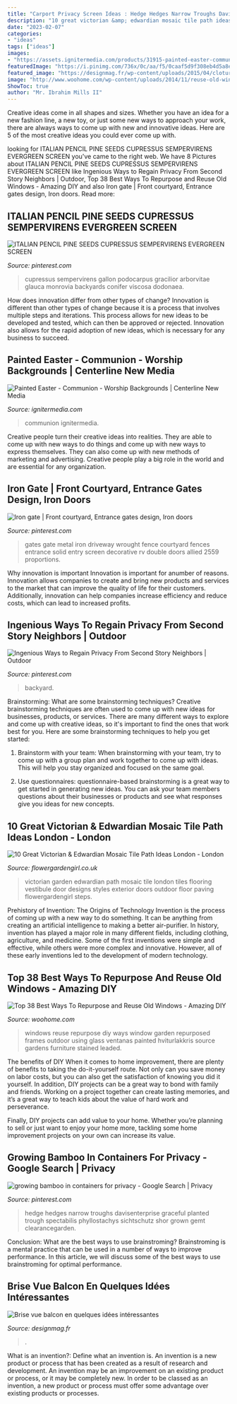 ```yaml
---
title: "Carport Privacy Screen Ideas : Hedge Hedges Narrow Troughs Davisenterprise Graceful Planted Trough Spectabilis Phyllostachys Sichtschutz Shor Grown Gemt Clearancegarden"
description: "10 great victorian &amp; edwardian mosaic tile path ideas london"
date: "2023-02-07"
categories:
- "ideas"
tags: ["ideas"]
images:
- "https://assets.ignitermedia.com/products/31915-painted-easter-communion/preview/image"
featuredImage: "https://i.pinimg.com/736x/0c/aa/f5/0caaf5d9f308eb4d5a8ee35e836eaa28.jpg"
featured_image: "https://designmag.fr/wp-content/uploads/2015/04/cloture-terrasse-brise-vue-balcon.jpg"
image: "http://www.woohome.com/wp-content/uploads/2014/11/reuse-old-windows-15.jpg"
ShowToc: true
author: "Mr. Ibrahim Mills II"
---
```



Creative ideas come in all shapes and sizes. Whether you have an idea for a new fashion line, a new toy, or just some new ways to approach your work, there are always ways to come up with new and innovative ideas. Here are 5 of the most creative ideas you could ever come up with.

	

		
looking for ITALIAN PENCIL PINE SEEDS CUPRESSUS SEMPERVIRENS EVERGREEN SCREEN you've came to the right web. We have 8 Pictures about ITALIAN PENCIL PINE SEEDS CUPRESSUS SEMPERVIRENS EVERGREEN SCREEN like Ingenious Ways to Regain Privacy From Second Story Neighbors | Outdoor, Top 38 Best Ways To Repurpose and Reuse Old Windows - Amazing DIY and also Iron gate | Front courtyard, Entrance gates design, Iron doors. Read more:
		
    
## ITALIAN PENCIL PINE SEEDS CUPRESSUS SEMPERVIRENS EVERGREEN SCREEN

<img loading=lazy src="https://i.pinimg.com/736x/0c/aa/f5/0caaf5d9f308eb4d5a8ee35e836eaa28.jpg" onerror="this.onerror=null;this.src='https://tse2.mm.bing.net/th?id=OIP.uwKZAc9eGr7_mHivum0YXgHaKd&amp;pid=15.1';" alt="ITALIAN PENCIL PINE SEEDS CUPRESSUS SEMPERVIRENS EVERGREEN SCREEN">

_Source: pinterest.com_

>cupressus sempervirens gallon podocarpus gracilior arborvitae glauca monrovia backyards conifer viscosa dodonaea. 

	

How does innovation differ from other types of change?
Innovation is different than other types of change because it is a process that involves multiple steps and iterations. This process allows for new ideas to be developed and tested, which can then be approved or rejected. Innovation also allows for the rapid adoption of new ideas, which is necessary for any business to succeed.

    
## Painted Easter - Communion - Worship Backgrounds | Centerline New Media

<img loading=lazy src="https://assets.ignitermedia.com/products/31915-painted-easter-communion/preview/image" onerror="this.onerror=null;this.src='https://tse3.mm.bing.net/th?id=OIP.ViE6Zr64Ok6XIky8OTIDagHaEK&amp;pid=15.1';" alt="Painted Easter - Communion - Worship Backgrounds | Centerline New Media">

_Source: ignitermedia.com_

>communion ignitermedia. 

	

Creative people turn their creative ideas into realities. They are able to come up with new ways to do things and come up with new ways to express themselves. They can also come up with new methods of marketing and advertising. Creative people play a big role in the world and are essential for any organization.

    
## Iron Gate | Front Courtyard, Entrance Gates Design, Iron Doors

<img loading=lazy src="https://i.pinimg.com/736x/1b/36/28/1b3628e75171d0370fa1ff81bc57f4a2--metal-driveway-gates-metal-gates.jpg" onerror="this.onerror=null;this.src='https://tse3.mm.bing.net/th?id=OIP.ztCcOY4vaIu_SyF4r9wNcQHaFm&amp;pid=15.1';" alt="Iron gate | Front courtyard, Entrance gates design, Iron doors">

_Source: pinterest.com_

>gates gate metal iron driveway wrought fence courtyard fences entrance solid entry screen decorative rv double doors allied 2559 proportions. 

	

Why innovation is important
Innovation is important for anumber of reasons. Innovation allows companies to create and bring new products and services to the market that can improve the quality of life for their customers. Additionally, innovation can help companies increase efficiency and reduce costs, which can lead to increased profits.

    
## Ingenious Ways To Regain Privacy From Second Story Neighbors | Outdoor

<img loading=lazy src="https://i.pinimg.com/736x/1f/67/46/1f6746915b65685aff6200b23a5dfd15.jpg" onerror="this.onerror=null;this.src='https://tse2.mm.bing.net/th?id=OIP.7wHfgye8gWh0szWFJoFZEgHaLD&amp;pid=15.1';" alt="Ingenious Ways to Regain Privacy From Second Story Neighbors | Outdoor">

_Source: pinterest.com_

>backyard. 

	

Brainstorming: What are some brainstorming techniques?
Creative brainstorming techniques are often used to come up with new ideas for businesses, products, or services. There are many different ways to explore and come up with creative ideas, so it's important to find the ones that work best for you. Here are some brainstorming techniques to help you get started:
1. Brainstorm with your team: When brainstorming with your team, try to come up with a group plan and work together to come up with ideas. This will help you stay organized and focused on the same goal.

2. Use questionnaires: questionnaire-based brainstorming is a great way to get started in generating new ideas. You can ask your team members questions about their businesses or products and see what responses give you ideas for new concepts.


    
## 10 Great Victorian &amp; Edwardian Mosaic Tile Path Ideas London - London

<img loading=lazy src="http://flowergardengirl.co.uk/wp-content/uploads/2014/02/victorian-and-edwardian-mosaic-garden-path-designs-and-styles-london-7.jpg" onerror="this.onerror=null;this.src='https://tse1.mm.bing.net/th?id=OIP.rRNc-fJYzVLN92hk9rRfCgHaJ4&amp;pid=15.1';" alt="10 Great Victorian &amp; Edwardian Mosaic Tile Path Ideas London - London">

_Source: flowergardengirl.co.uk_

>victorian garden edwardian path mosaic tile london tiles flooring vestibule door designs styles exterior doors outdoor floor paving flowergardengirl steps. 

	

Prehistory of Invention: The Origins of Technology
Invention is the process of coming up with a new way to do something. It can be anything from creating an artificial intelligence to making a better air-purifier. In history, invention has played a major role in many different fields, including clothing, agriculture, and medicine. Some of the first inventions were simple and effective, while others were more complex and innovative. However, all of these early inventions led to the development of modern technology.

    
## Top 38 Best Ways To Repurpose And Reuse Old Windows - Amazing DIY

<img loading=lazy src="http://www.woohome.com/wp-content/uploads/2014/11/reuse-old-windows-15.jpg" onerror="this.onerror=null;this.src='https://tse3.mm.bing.net/th?id=OIP.zfxJByGW_6hRLKOYnDgRRAHaLH&amp;pid=15.1';" alt="Top 38 Best Ways To Repurpose and Reuse Old Windows - Amazing DIY">

_Source: woohome.com_

>windows reuse repurpose diy ways window garden repurposed frames outdoor using glass ventanas painted hviturlakkris source gardens furniture stained leaded. 

	

The benefits of DIY
When it comes to home improvement, there are plenty of benefits to taking the do-it-yourself route. Not only can you save money on labor costs, but you can also get the satisfaction of knowing you did it yourself.
In addition, DIY projects can be a great way to bond with family and friends. Working on a project together can create lasting memories, and it’s a great way to teach kids about the value of hard work and perseverance.

Finally, DIY projects can add value to your home. Whether you’re planning to sell or just want to enjoy your home more, tackling some home improvement projects on your own can increase its value.

    
## Growing Bamboo In Containers For Privacy - Google Search | Privacy

<img loading=lazy src="https://i.pinimg.com/736x/3a/a2/62/3aa2628c683810c484e067d4c386de7d.jpg" onerror="this.onerror=null;this.src='https://tse3.mm.bing.net/th?id=OIP.rYKvnGEaB1TP270S-zZrWQHaJ3&amp;pid=15.1';" alt="growing bamboo in containers for privacy - Google Search | Privacy">

_Source: pinterest.com_

>hedge hedges narrow troughs davisenterprise graceful planted trough spectabilis phyllostachys sichtschutz shor grown gemt clearancegarden. 

	

Conclusion: What are the best ways to use brainstroming?
Brainstroming is a mental practice that can be used in a number of ways to improve performance. In this article, we will discuss some of the best ways to use brainstroming for optimal performance.

    
## Brise Vue Balcon En Quelques Idées Intéressantes

<img loading=lazy src="https://designmag.fr/wp-content/uploads/2015/04/cloture-terrasse-brise-vue-balcon.jpg" onerror="this.onerror=null;this.src='https://tse2.mm.bing.net/th?id=OIP.4-iRUhuyioxVfLC2LDktPwHaFj&amp;pid=15.1';" alt="Brise vue balcon en quelques idées intéressantes">

_Source: designmag.fr_

>. 

	

What is an invention?: Define what an invention is.
An invention is a new product or process that has been created as a result of research and development. An invention may be an improvement on an existing product or process, or it may be completely new. In order to be classed as an invention, a new product or process must offer some advantage over existing products or processes.

